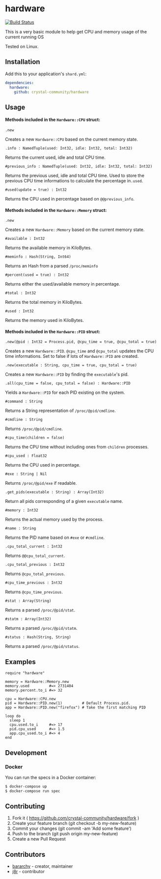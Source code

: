 # hardware

[![Build Status](https://travis-ci.org/crystal-community/hardware.svg?branch=master)](https://travis-ci.org/crystal-community/hardware)

This is a very basic module to help get CPU and memory usage of the current running OS

Tested on Linux.

## Installation

Add this to your application's `shard.yml`:

```yaml
dependencies:
  hardware:
    github: crystal-community/hardware
```

## Usage

#### Methods included in the `Hardware::CPU` struct:

`.new`

Creates a new `Hardware::CPU` based on the current memory state.

`.info : NamedTuple(used: Int32, idle: Int32, total: Int32)`

Returns the current used, idle and total CPU time.

`#previous_info : NamedTuple(used: Int32, idle: Int32, total: Int32)`

Returns the previous used, idle and total CPU time. Used to store the previous CPU time informations to calculate the percentage in`.used`.

`#used(update = true) : Int32`

Returns the CPU used in percentage based on `@@previous_info`.

#### Methods included in the `Hardware::Memory` struct:

`.new`

Creates a new `Hardware::Memory` based on the current memory state.

`#available : Int32`

Returns the available memory in KiloBytes.

`#meminfo : Hash(String, Int64)`

Returns an Hash from a parsed `/proc/meminfo`

`#percent(used = true) : Int32`

Returns either the used/available memory in percentage.

`#total : Int32`

Returns the total memory in KiloBytes.

`#used : Int32`

Returns the memory used in KiloBytes.

#### Methods included in the `Hardware::PID` struct:

`.new(@pid : Int32 = Process.pid, @cpu_time = true, @cpu_total = true)`

Creates a new `Hardware::PID`. `@cpu_time` and `@cpu_total` updates the CPU time informations. Set to false if lots of `Hardware::PID` are created.

`.new(executable : String, cpu_time = true, cpu_total = true)`

Creates a new `Hardware::PID` by finding the `executable`'s pid.

`.all(cpu_time = false, cpu_total = false) : Hardware::PID`

Yields a `Hardware::PID` for each PID existing on the system.

`#command : String`

Returns a String representation of `/proc/@pid/cmdline`.

`#cmdline : String`

Returns `/proc/@pid/cmdline`.

`#cpu_time(children = false)`

Returns the CPU time without including ones from `children` processes.

`#cpu_used : Float32`

Returns the CPU used in percentage.

`#exe : String | Nil`

Returns `/proc/@pid/exe` if readable.

`.get_pids(executable : String) : Array(Int32)`

Return all pids corresponding of a given `executable` name.

`#memory : Int32`

Returns the actual memory used by the process.

`#name : String`

Returns the PID name based on `#exe` or `#cmdline`.

`.cpu_total_current : Int32`

Returns `@@cpu_total_current`.

`.cpu_total_previous : Int32`

Returns `@cpu_total_previous`.

`#cpu_time_previous : Int32`

Returns `@cpu_time_previous`.

`#stat : Array(String)`

Returns a parsed `/proc/@pid/stat`.

`#statm : Array(Int32)`

Returns a parsed `/proc/@pid/statm`.

`#status : Hash(String, String)`

Returns a parsed `/proc/@pid/status`.

## Examples

```crystal
require "hardware"

memory = Hardware::Memory.new
memory.used         #=> 2731404
memory.percent.to_i #=> 32

cpu = Hardware::CPU.new
pid = Hardware::PID.new(1)         # Default Process.pid.
app = Hardware::PID.new("firefox") # Take the first matching PID

loop do
  sleep 1
  cpu.used.to_i     #=> 17
  pid.cpu_used      #=> 1.5
  app.cpu_used.to_i #=> 4
end
```
## Development

### Docker

You can run the specs in a Docker container:

```sh
$ docker-compose up
$ docker-compose run spec
```

## Contributing

1. Fork it ( https://github.com/crystal-community/hardware/fork )
2. Create your feature branch (git checkout -b my-new-feature)
3. Commit your changes (git commit -am 'Add some feature')
4. Push to the branch (git push origin my-new-feature)
5. Create a new Pull Request

## Contributors

- [bararchy](https://github.com/bararchy) - creator, maintainer   
- [j8r](https://github.com/j8r) - contributor  
